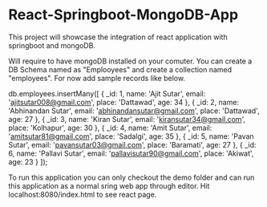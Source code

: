 # React-Springboot-MongoDB-App

This project will showcase the integration of react application with springboot and mongoDB.

Will require to have mongoDB installed on your comuter. You can create a DB Schema named as "Emplooyees" and create a collection named "employees".
For now add sample records like below.

db.employees.insertMany([
{
_id: 1,
name: 'Ajit Sutar',
email: 'ajitsutar008@gmail.com',
place: 'Dattawad',
age: 34
},
{
_id: 2,
name: 'Abhinandan Sutar',
email: 'abhinandansutar@gmail.com',
place: 'Dattawad',
age: 27
},
{
_id: 3,
name: 'Kiran Sutar',
email: 'kiransutar34@gmail.com',
place: 'Kolhapur',
age: 30
},
{
_id: 4,
name: 'Amit Sutar',
email: 'amitsutar81@gmail.com',
place: 'Sadalgi',
age: 35
},
{
_id: 5,
name: 'Pavan Sutar',
email: 'pavansutar03@gmail.com',
place: 'Baramati',
age: 27
},
{
_id: 6,
name: 'Pallavi Sutar',
email: 'pallavisutar90@gmail.com',
place: 'Akiwat',
age: 23
}
]);

To run this application you can only checkout the demo folder and can run this application as a normal sring web app through editor. Hit localhost:8080/index.html to see react page.
